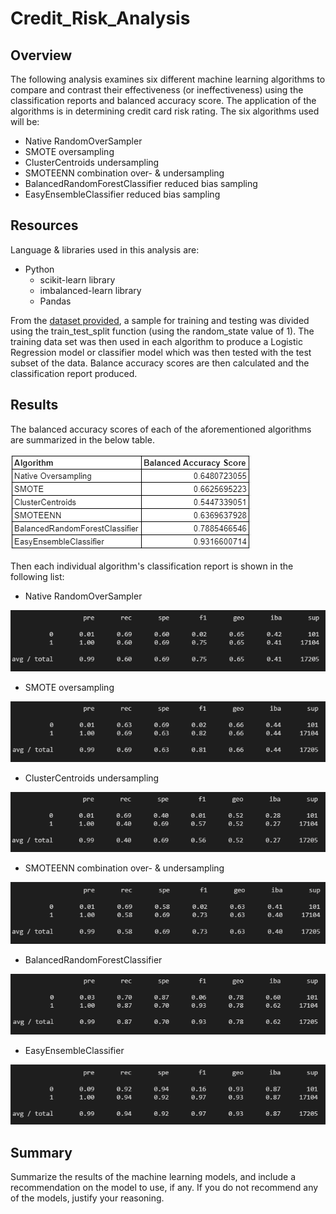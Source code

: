 # Credit_Risk_Analysis

## Overview

The following analysis examines six different machine learning algorithms to compare and contrast their effectiveness (or ineffectiveness) using the classification reports and balanced accuracy score. The application of the algorithms is in determining credit card risk rating. The six algorithms used will be:

* Native RandomOverSampler
* SMOTE oversampling
* ClusterCentroids undersampling
* SMOTEENN combination over- & undersampling
* BalancedRandomForestClassifier reduced bias sampling
* EasyEnsembleClassifier reduced bias sampling

## Resources

Language & libraries used in this analysis are: 

* Python
  * scikit-learn library
  * imbalanced-learn library
  * Pandas

From the [dataset provided](LoanStats_2019Q1.csv), a sample for training and testing was divided using the train_test_split function (using the random_state value of 1). The training data set was then used in each algorithm to produce a Logistic Regression model or classifier model which was then tested with the test subset of the data. Balance accuracy scores are then calculated and the classification report produced.

## Results

The balanced accuracy scores of each of the aforementioned algorithms are summarized in the below table.

![BalancedAccuracyScores](/Resources/BalancedAccuracyScores.png)

Then each individual algorithm's classification report is shown in the following list:

* Native RandomOverSampler

![RandomOverSampler](/Resources/RandomOversampler.png)

* SMOTE oversampling

![SMOTE](/Resources/SMOTE.png)

* ClusterCentroids undersampling

![ClusterCentroids](/Resources/ClusterCentroids.png)

* SMOTEENN combination over- & undersampling

![SMOTEENN](/Resources/SMOTEENN.png)

* BalancedRandomForestClassifier

![BRFC](/Resources/BalancedRandomForestClassifier.png)

* EasyEnsembleClassifier

![EEAB](/Resources/EasyEnsembleAdaBoost.png)

## Summary

Summarize the results of the machine learning models, and include a recommendation on the model to use, if any. If you do not recommend any of the models, justify your reasoning.